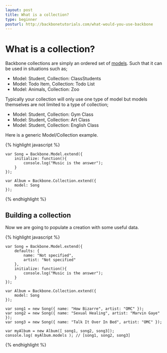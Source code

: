 ```yaml
---
layout: post
title: What is a collection?
type: beginner
posturl: http://backbonetutorials.com/what-would-you-use-backbone
---
```


# What is a collection?

Backbone collections are simply an ordered set of [models](/what-is-a-model).   Such that it can be used in situations such as;

* Model: Student, Collection: ClassStudents 
* Model: Todo Item, Collection: Todo List
* Model: Animals, Collection: Zoo

Typically your collection will only use one type of model but models themselves are not limited to a type of collection;

* Model: Student, Collection: Gym Class
* Model: Student, Collection: Art Class
* Model: Student, Collection: English Class

Here is a generic Model/Collection example.

{% highlight javascript %}

    var Song = Backbone.Model.extend({
        initialize: function(){
            console.log("Music is the answer");
        }
    });
    
    var Album = Backbone.Collection.extend({
		model: Song
	});

{% endhighlight %}

## Building a collection

Now we are going to populate a creation with some useful data.

{% highlight javascript %}

    var Song = Backbone.Model.extend({
		defaults: {
			name: "Not specified",
			artist: "Not specified"
		},
        initialize: function(){
            console.log("Music is the answer");
        }
    });
    
    var Album = Backbone.Collection.extend({
		model: Song
	});
	
	var song1 = new Song({ name: "How Bizarre", artist: "OMC" });
	var song2 = new Song({ name: "Sexual Healing", artist: "Marvin Gaye" });
	var song3 = new Song({ name: "Talk It Over In Bed", artist: "OMC" });
	
	var myAlbum = new Album([ song1, song2, song3]);
	console.log( myAlbum.models ); // [song1, song2, song3]
	
{% endhighlight %}
